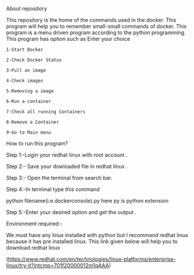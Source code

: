 About repository

This repository is the home of the commands used in the docker.
This program will help you to remember small-small commands of docker.
This program is a menu driven program according to the python programming.
This program has option such as
Enter your choice 
    
    1-Start Docker
    
    2-Check Docker Status
    
    3-Pull an image
    
    4-Check images
    
    5-Removing a image
    
    6-Run a container 
    
    7-Check all running Containers
    
    8-Remove a Container
    
    9-Go to Main menu


How to run this program?

Step 1:-Login your redhat linux with root account .

Step 2:- Save your dowloaded file in redhat linux .

Step 3:- Open the terminal from search bar.

Step 4:-In terminal type this command

python filename(i.e.dockerconsole).py
here py is python extension

Step 5:-Enter your desired option and get the output .

Environment required:-

We must have any linux installed with python but I recommand redhat linux because it has pre installed linux.
This link given below will help you to download redhat linux

(https://www.redhat.com/en/technologies/linux-platforms/enterprise-linux/try-it?intcmp=701f20000012m1qAAA)
